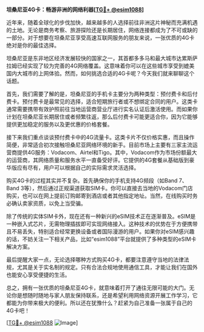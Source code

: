 **坦桑尼亚4G卡：畅游非洲的网络利器[[TG💪+ @esim1088](https://t.me/s/esim1088)]**

近年来，随着全球化的步伐加快，越来越多的人选择前往非洲这片神秘而充满机遇的土地。无论是商务考察、旅游探险还是长期居住，网络连接都成为了不可或缺的一部分。对于想要在坦桑尼亚享受高速互联网服务的朋友来说，一张优质的4G卡绝对是你的最佳选择。

坦桑尼亚是东非地区经济发展较快的国家之一，其首都多多马和最大城市达累斯萨拉姆已经实现了较为完善的4G网络覆盖。这意味着你可以在这些城市享受到媲美国内大城市的上网体验。然而，如何挑选合适的4G卡呢？今天我们就来聊聊这个话题。

首先，我们需要了解的是，坦桑尼亚的手机卡主要分为两种类型：预付费卡和后付费卡。预付费卡是最常见的选择，适合短期旅行者或不想绑定合同的用户。这类卡通常需要携带有效护照前往当地运营商营业厅进行实名认证后激活使用。而如果你计划在坦桑尼亚长期居住或者频繁往返，那么后付费卡可能更适合你，因为它能够提供更加稳定的服务以及更优惠的价格套餐。

接下来我们重点谈谈预付费卡中的4G流量卡。这类卡片不仅价格实惠，而且操作简便，非常适合初次接触坦桑尼亚网络环境的新手。目前市场上主要有三家主流运营商提供4G服务：Vodacom、Airtel和Tigo。其中，Vodacom作为市场份额最大的运营商，其网络质量和服务水平一直备受好评。它提供的4G套餐从基础版到豪华版应有尽有，用户可以根据自己的实际需求灵活选择。

购买4G卡的过程其实并不复杂。首先确保你的手机支持4G频段（如Band 7、Band 3等），然后通过正规渠道获取SIM卡。你可以直接去当地的Vodacom门店购买，也可以在网上提前订购邮寄到酒店或者其他指定地址。当然，在线购买时务必确认卖家资质，以免上当受骗。

除了传统的实体SIM卡外，现在还有一种新兴的eSIM技术正在逐渐普及。eSIM是一种嵌入式芯片，无需物理插拔即可实现网络接入。这种技术的优势在于方便携带且不易丢失，特别适合经常更换设备或者国际漫游的用户。如果你对eSIM感兴趣的话，不妨关注一下相关产品，比如“esim1088”平台就提供了多种类型的eSIM卡解决方案。

最后提醒大家一点，无论选择哪种方式购买4G卡，都要注意遵守当地的法律法规，尤其是关于实名制的规定。只有合法合规地使用通信工具，才能让我们在国外也能安心享受便捷的生活。

总之，拥有一张优质的坦桑尼亚4G卡，就意味着打开了通往无限可能的大门。无论你是想随时随地与家人朋友保持联系，还是希望利用网络资源开展工作学习，它都能为你带来极大的便利。所以还在犹豫什么？赶紧为自己准备一张属于自己的4G卡吧！

[[TG💪+ @esim1088](https://t.me/s/esim1088) ![Image](https://i.postimg.cc/4NQfJmqS/Snipaste-2025-05-13-00-14-12.png)]